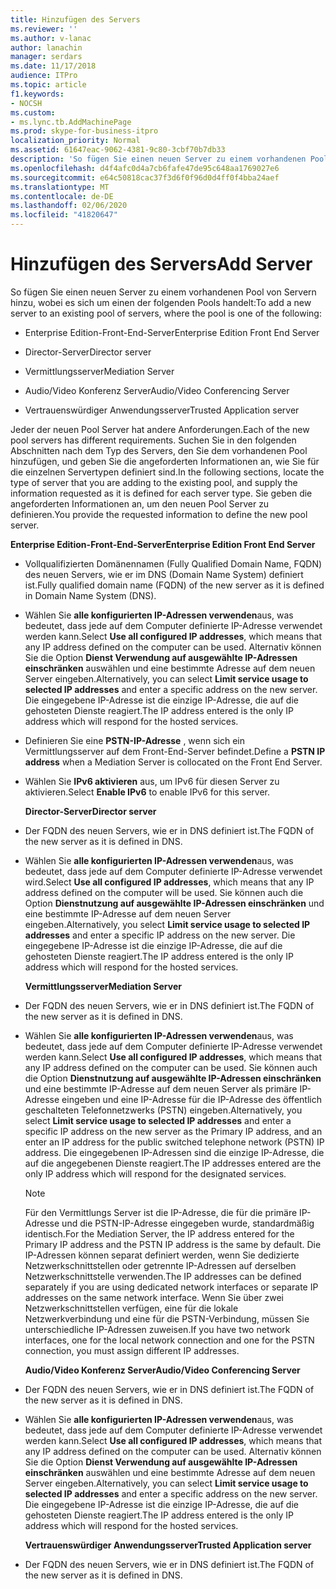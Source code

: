 ```yaml
---
title: Hinzufügen des Servers
ms.reviewer: ''
ms.author: v-lanac
author: lanachin
manager: serdars
ms.date: 11/17/2018
audience: ITPro
ms.topic: article
f1.keywords:
- NOCSH
ms.custom:
- ms.lync.tb.AddMachinePage
ms.prod: skype-for-business-itpro
localization_priority: Normal
ms.assetid: 61647eac-9062-4381-9c80-3cbf70b7db33
description: 'So fügen Sie einen neuen Server zu einem vorhandenen Pool von Servern hinzu, wobei es sich um einen der folgenden Pools handelt:'
ms.openlocfilehash: d4f4afc0d4a7cb6fafe47de95c648aa1769027e6
ms.sourcegitcommit: e64c50818cac37f3d6f0f96d0d4ff0f4bba24aef
ms.translationtype: MT
ms.contentlocale: de-DE
ms.lasthandoff: 02/06/2020
ms.locfileid: "41820647"
---
```

# <a name="add-server"></a><span data-ttu-id="d74f6-103">Hinzufügen des Servers</span><span class="sxs-lookup"><span data-stu-id="d74f6-103">Add Server</span></span>
 
<span data-ttu-id="d74f6-104">So fügen Sie einen neuen Server zu einem vorhandenen Pool von Servern hinzu, wobei es sich um einen der folgenden Pools handelt:</span><span class="sxs-lookup"><span data-stu-id="d74f6-104">To add a new server to an existing pool of servers, where the pool is one of the following:</span></span>
  
- <span data-ttu-id="d74f6-105">Enterprise Edition-Front-End-Server</span><span class="sxs-lookup"><span data-stu-id="d74f6-105">Enterprise Edition Front End Server</span></span>
    
- <span data-ttu-id="d74f6-106">Director-Server</span><span class="sxs-lookup"><span data-stu-id="d74f6-106">Director server</span></span>
    
- <span data-ttu-id="d74f6-107">Vermittlungsserver</span><span class="sxs-lookup"><span data-stu-id="d74f6-107">Mediation Server</span></span>
    
- <span data-ttu-id="d74f6-108">Audio/Video Konferenz Server</span><span class="sxs-lookup"><span data-stu-id="d74f6-108">Audio/Video Conferencing Server</span></span>
    
- <span data-ttu-id="d74f6-109">Vertrauenswürdiger Anwendungsserver</span><span class="sxs-lookup"><span data-stu-id="d74f6-109">Trusted Application server</span></span>
    
<span data-ttu-id="d74f6-110">Jeder der neuen Pool Server hat andere Anforderungen.</span><span class="sxs-lookup"><span data-stu-id="d74f6-110">Each of the new pool servers has different requirements.</span></span> <span data-ttu-id="d74f6-111">Suchen Sie in den folgenden Abschnitten nach dem Typ des Servers, den Sie dem vorhandenen Pool hinzufügen, und geben Sie die angeforderten Informationen an, wie Sie für die einzelnen Servertypen definiert sind.</span><span class="sxs-lookup"><span data-stu-id="d74f6-111">In the following sections, locate the type of server that you are adding to the existing pool, and supply the information requested as it is defined for each server type.</span></span> <span data-ttu-id="d74f6-112">Sie geben die angeforderten Informationen an, um den neuen Pool Server zu definieren.</span><span class="sxs-lookup"><span data-stu-id="d74f6-112">You provide the requested information to define the new pool server.</span></span>
  
 <span data-ttu-id="d74f6-113">**Enterprise Edition-Front-End-Server**</span><span class="sxs-lookup"><span data-stu-id="d74f6-113">**Enterprise Edition Front End Server**</span></span>
  
- <span data-ttu-id="d74f6-114">Vollqualifizierten Domänennamen (Fully Qualified Domain Name, FQDN) des neuen Servers, wie er im DNS (Domain Name System) definiert ist.</span><span class="sxs-lookup"><span data-stu-id="d74f6-114">Fully qualified domain name (FQDN) of the new server as it is defined in Domain Name System (DNS).</span></span>
    
- <span data-ttu-id="d74f6-115">Wählen Sie **alle konfigurierten IP-Adressen verwenden**aus, was bedeutet, dass jede auf dem Computer definierte IP-Adresse verwendet werden kann.</span><span class="sxs-lookup"><span data-stu-id="d74f6-115">Select **Use all configured IP addresses**, which means that any IP address defined on the computer can be used.</span></span> <span data-ttu-id="d74f6-116">Alternativ können Sie die Option **Dienst Verwendung auf ausgewählte IP-Adressen einschränken** auswählen und eine bestimmte Adresse auf dem neuen Server eingeben.</span><span class="sxs-lookup"><span data-stu-id="d74f6-116">Alternatively, you can select **Limit service usage to selected IP addresses** and enter a specific address on the new server.</span></span> <span data-ttu-id="d74f6-117">Die eingegebene IP-Adresse ist die einzige IP-Adresse, die auf die gehosteten Dienste reagiert.</span><span class="sxs-lookup"><span data-stu-id="d74f6-117">The IP address entered is the only IP address which will respond for the hosted services.</span></span>
    
- <span data-ttu-id="d74f6-118">Definieren Sie eine **PSTN-IP-Adresse** , wenn sich ein Vermittlungsserver auf dem Front-End-Server befindet.</span><span class="sxs-lookup"><span data-stu-id="d74f6-118">Define a **PSTN IP address** when a Mediation Server is collocated on the Front End Server.</span></span>
    
- <span data-ttu-id="d74f6-119">Wählen Sie **IPv6 aktivieren** aus, um IPv6 für diesen Server zu aktivieren.</span><span class="sxs-lookup"><span data-stu-id="d74f6-119">Select **Enable IPv6** to enable IPv6 for this server.</span></span>
    
  <span data-ttu-id="d74f6-120">**Director-Server**</span><span class="sxs-lookup"><span data-stu-id="d74f6-120">**Director server**</span></span>
  
- <span data-ttu-id="d74f6-121">Der FQDN des neuen Servers, wie er in DNS definiert ist.</span><span class="sxs-lookup"><span data-stu-id="d74f6-121">The FQDN of the new server as it is defined in DNS.</span></span>
    
- <span data-ttu-id="d74f6-122">Wählen Sie **alle konfigurierten IP-Adressen verwenden**aus, was bedeutet, dass jede auf dem Computer definierte IP-Adresse verwendet wird.</span><span class="sxs-lookup"><span data-stu-id="d74f6-122">Select **Use all configured IP addresses**, which means that any IP address defined on the computer will be used.</span></span> <span data-ttu-id="d74f6-123">Sie können auch die Option **Dienstnutzung auf ausgewählte IP-Adressen einschränken** und eine bestimmte IP-Adresse auf dem neuen Server eingeben.</span><span class="sxs-lookup"><span data-stu-id="d74f6-123">Alternatively, you select **Limit service usage to selected IP addresses** and enter a specific IP address on the new server.</span></span> <span data-ttu-id="d74f6-124">Die eingegebene IP-Adresse ist die einzige IP-Adresse, die auf die gehosteten Dienste reagiert.</span><span class="sxs-lookup"><span data-stu-id="d74f6-124">The IP address entered is the only IP address which will respond for the hosted services.</span></span>
    
  <span data-ttu-id="d74f6-125">**Vermittlungsserver**</span><span class="sxs-lookup"><span data-stu-id="d74f6-125">**Mediation Server**</span></span>
  
- <span data-ttu-id="d74f6-126">Der FQDN des neuen Servers, wie er in DNS definiert ist.</span><span class="sxs-lookup"><span data-stu-id="d74f6-126">The FQDN of the new server as it is defined in DNS.</span></span>
    
- <span data-ttu-id="d74f6-127">Wählen Sie **alle konfigurierten IP-Adressen verwenden**aus, was bedeutet, dass jede auf dem Computer definierte IP-Adresse verwendet werden kann.</span><span class="sxs-lookup"><span data-stu-id="d74f6-127">Select **Use all configured IP addresses**, which means that any IP address defined on the computer can be used.</span></span> <span data-ttu-id="d74f6-128">Sie können auch die Option **Dienstnutzung auf ausgewählte IP-Adressen einschränken** und eine bestimmte IP-Adresse auf dem neuen Server als primäre IP-Adresse eingeben und eine IP-Adresse für die IP-Adresse des öffentlich geschalteten Telefonnetzwerks (PSTN) eingeben.</span><span class="sxs-lookup"><span data-stu-id="d74f6-128">Alternatively, you select **Limit service usage to selected IP addresses** and enter a specific IP address on the new server as the Primary IP address, and an enter an IP address for the public switched telephone network (PSTN) IP address.</span></span> <span data-ttu-id="d74f6-129">Die eingegebenen IP-Adressen sind die einzige IP-Adresse, die auf die angegebenen Dienste reagiert.</span><span class="sxs-lookup"><span data-stu-id="d74f6-129">The IP addresses entered are the only IP address which will respond for the designated services.</span></span>
    
    > [!NOTE]
    > <span data-ttu-id="d74f6-130">Für den Vermittlungs Server ist die IP-Adresse, die für die primäre IP-Adresse und die PSTN-IP-Adresse eingegeben wurde, standardmäßig identisch.</span><span class="sxs-lookup"><span data-stu-id="d74f6-130">For the Mediation Server, the IP address entered for the Primary IP address and the PSTN IP address is the same by default.</span></span> <span data-ttu-id="d74f6-131">Die IP-Adressen können separat definiert werden, wenn Sie dedizierte Netzwerkschnittstellen oder getrennte IP-Adressen auf derselben Netzwerkschnittstelle verwenden.</span><span class="sxs-lookup"><span data-stu-id="d74f6-131">The IP addresses can be defined separately if you are using dedicated network interfaces or separate IP addresses on the same network interface.</span></span> <span data-ttu-id="d74f6-132">Wenn Sie über zwei Netzwerkschnittstellen verfügen, eine für die lokale Netzwerkverbindung und eine für die PSTN-Verbindung, müssen Sie unterschiedliche IP-Adressen zuweisen.</span><span class="sxs-lookup"><span data-stu-id="d74f6-132">If you have two network interfaces, one for the local network connection and one for the PSTN connection, you must assign different IP addresses.</span></span> 
  
  <span data-ttu-id="d74f6-133">**Audio/Video Konferenz Server**</span><span class="sxs-lookup"><span data-stu-id="d74f6-133">**Audio/Video Conferencing Server**</span></span>
  
- <span data-ttu-id="d74f6-134">Der FQDN des neuen Servers, wie er in DNS definiert ist.</span><span class="sxs-lookup"><span data-stu-id="d74f6-134">The FQDN of the new server as it is defined in DNS.</span></span>
    
- <span data-ttu-id="d74f6-135">Wählen Sie **alle konfigurierten IP-Adressen verwenden**aus, was bedeutet, dass jede auf dem Computer definierte IP-Adresse verwendet werden kann.</span><span class="sxs-lookup"><span data-stu-id="d74f6-135">Select **Use all configured IP addresses**, which means that any IP address defined on the computer can be used.</span></span> <span data-ttu-id="d74f6-136">Alternativ können Sie die Option **Dienst Verwendung auf ausgewählte IP-Adressen einschränken** auswählen und eine bestimmte Adresse auf dem neuen Server eingeben.</span><span class="sxs-lookup"><span data-stu-id="d74f6-136">Alternatively, you can select **Limit service usage to selected IP addresses** and enter a specific address on the new server.</span></span> <span data-ttu-id="d74f6-137">Die eingegebene IP-Adresse ist die einzige IP-Adresse, die auf die gehosteten Dienste reagiert.</span><span class="sxs-lookup"><span data-stu-id="d74f6-137">The IP address entered is the only IP address which will respond for the hosted services.</span></span>
    
  <span data-ttu-id="d74f6-138">**Vertrauenswürdiger Anwendungsserver**</span><span class="sxs-lookup"><span data-stu-id="d74f6-138">**Trusted Application server**</span></span>
  
- <span data-ttu-id="d74f6-139">Der FQDN des neuen Servers, wie er in DNS definiert ist.</span><span class="sxs-lookup"><span data-stu-id="d74f6-139">The FQDN of the new server as it is defined in DNS.</span></span>
    

